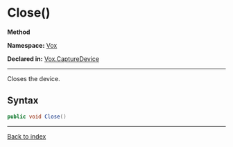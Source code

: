 # Close()

**Method**

**Namespace:** [Vox](Vox.md)

**Declared in:** [Vox.CaptureDevice](Vox.CaptureDevice.md)

------



Closes the device.


## Syntax

```csharp
public void Close()
```

------

[Back to index](index.md)